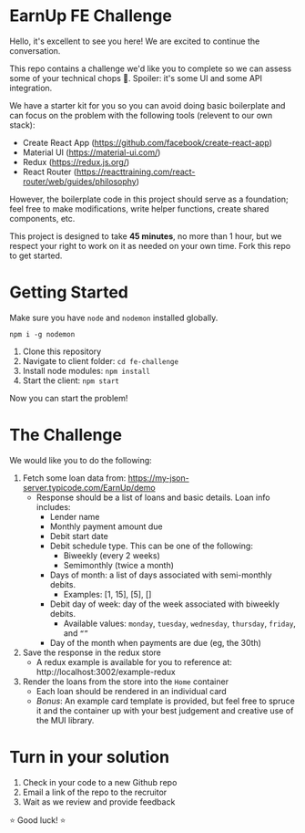 # EarnUp FE Challenge

Hello, it's excellent to see you here! We are excited to continue the conversation.

This repo contains a challenge we'd like you to complete so we can assess some of your technical chops 💪. Spoiler: it's some UI and some API integration.

We have a starter kit for you so you can avoid doing basic boilerplate and can focus on the problem with the following tools (relevent to our own stack):

- Create React App (https://github.com/facebook/create-react-app)
- Material UI (https://material-ui.com/)
- Redux (https://redux.js.org/)
- React Router (https://reacttraining.com/react-router/web/guides/philosophy)

However, the boilerplate code in this project should serve as a foundation; feel free to make modifications, write helper functions, create shared components, etc.

This project is designed to take **45 minutes**, no more than 1 hour, but we respect your right to work on it as needed on your own time. Fork this repo to get started.


# Getting Started

Make sure you have `node` and `nodemon` installed globally.

```
npm i -g nodemon
```

1. Clone this repository
1. Navigate to client folder: `cd fe-challenge`
1. Install node modules: `npm install`
1. Start the client: `npm start`

Now you can start the problem!

# The Challenge

We would like you to do the following:

1. Fetch some loan data from: https://my-json-server.typicode.com/EarnUp/demo
    - Response should be a list of loans and basic details. Loan info includes:
      - Lender name
      - Monthly payment amount due
      - Debit start date
      - Debit schedule type. This can be one of the following:
        - Biweekly (every 2 weeks)
        - Semimonthly (twice a month)
      - Days of month: a list of days associated with semi-monthly debits.
        - Examples: [1, 15], [5], []
      - Debit day of week: day of the week associated with biweekly debits.
        - Available values: `monday`, `tuesday`, `wednesday`, `thursday`, `friday`, and `“”`
      - Day of the month when payments are due (eg, the 30th)
1. Save the response in the redux store
    - A redux example is available for you to reference at: http://localhost:3002/example-redux
1. Render the loans from the store into the `Home` container
    - Each loan should be rendered in an individual card
    - *Bonus*: An example card template is provided, but feel free to spruce it and the container up with your best judgement and creative use of the MUI library.

# Turn in your solution

1. Check in your code to a new Github repo
1. Email a link of the repo to the recruitor
1. Wait as we review and provide feedback

⭐ Good luck! ⭐